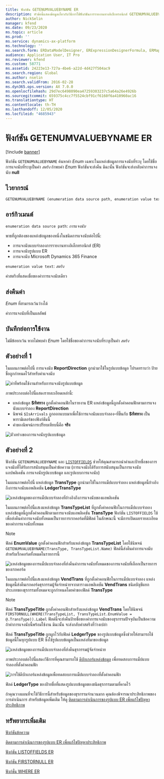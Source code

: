 ```yaml
---
title: ฟังก์ชัน GETENUMVALUEBYNAME ER
description: หัวข้อนี้แสดงข้อมูลเกี่ยวกับวิธีการใช้ฟังก์ชันการรายงานทางอิเล็กทรอนิกส์ GETENUMVALUEBYNAME (ER)
author: NickSelin
manager: kfend
ms.date: 09/23/2020
ms.topic: article
ms.prod: ''
ms.service: dynamics-ax-platform
ms.technology: ''
ms.search.form: ERDataModelDesigner, ERExpressionDesignerFormula, ERMappedFormatDesigner, ERModelMappingDesigner
audience: Application User, IT Pro
ms.reviewer: kfend
ms.custom: 58771
ms.assetid: 24223e13-727a-4be6-a22d-4d427f504ac9
ms.search.region: Global
ms.author: nselin
ms.search.validFrom: 2016-02-28
ms.dyn365.ops.version: AX 7.0.0
ms.openlocfilehash: 29d7ec6498090ea47259303237c5a64a26e4926b
ms.sourcegitcommit: 659375c4cc7f5524cbf91cf6160f6a410960ac16
ms.translationtype: HT
ms.contentlocale: th-TH
ms.lasthandoff: 12/05/2020
ms.locfileid: "4685943"
---
```

# <a name="getenumvaluebyname-er-function"></a>ฟังก์ชัน GETENUMVALUEBYNAME ER

[!include [banner](../includes/banner.md)]

ฟังก์ชัน `GETENUMVALUEBYNAME` ค้นหาค่า *Enum* เฉพาะในแหล่งข้อมูลการแจงนับที่ระบุ โดยใช้ชื่อการแจงนับที่ระบุเป็นค่า *สตริง* ถ้าพบค่า *Enum* ฟังก์ชันจะส่งคืน มิฉะนั้น ฟังก์ชันจะส่งกลับค่าการแจงนับ **null**

## <a name="syntax"></a>ไวยากรณ์

```vb
GETENUMVALUEBYNAME (enumeration data source path, enumeration value text)
```

## <a name="arguments"></a>อาร์กิวเมนต์

`enumeration data source path`: *การแจงนับ*

พาธที่ถูกต้องของแหล่งข้อมูลของหนึ่งในชนิดการแจงนับต่อไปนี้:

- การแจงนับแบบจำลองการรายงานทางอิเล็กทรอนิกส์ (ER)
- การแจงนับรูปแบบ ER
- การแจงนับ Microsoft Dynamics 365 Finance

`enumeration value text`: *สตริง*

ค่าสตริงที่แสดงชื่อของค่าการแจงนับเดียว

## <a name="return-values"></a>ส่งคืนค่า

*Enum* ที่สามารถเว้นว่างได้

ค่าการแจงนับที่เป็นผลลัพธ์

## <a name="usage-notes"></a>บันทึกย่อการใช้งาน

ไม่มีข้อยกเว้น หากไม่พบค่า *Enum* โดยใช้ชื่อของค่าการแจงนับที่ระบุเป็นค่า *สตริง*

## <a name="example-1"></a>ตัวอย่างที่ 1

ในแผนภาพต่อไปนี้ การแจงนับ **ReportDirection** ถูกนำมาใช้ในรูปแบบข้อมูล โปรดทราบว่า ป้ายชื่อถูกกำหนดไว้สำหรับค่าแจงนับ

![ค่าที่พร้อมใช้งานสำหรับการแจงนับรูปแบบข้อมูล](./media/ER-data-model-enumeration-values.PNG)

ภาพประกอบต่อไปนี้แสดงรายละเอียดเหล่านี้:

- แหล่งข้อมูล **$ทิศทาง** ถูกตั้งค่าคอนฟิกในรายงาน ER แหล่งข้อมูลนี้ถูกตั้งค่าคอนฟิกตามการแจงนับแบบจำลอง **ReportDirection**
- นิพจน์ `$IsArrivals` ถูกออกแบบมาเพื่อใช้การแจงนับแบบจำลอง–ที่ขึ้นกับ **$ทิศทาง** เป็นพารามิเตอร์ของฟังก์ชันนี้
- ค่าของนิพจน์การเปรียบเทียบนี้คือ **จริง**

![ตัวอย่างของการแจงนับรูปแบบข้อมูล](./media/ER-data-model-enumeration-usage.PNG)

## <a name="example-2"></a>ตัวอย่างที่ 2

ฟังก์ชัน `GETENUMVALUEBYNAME` และ [`LISTOFFIELDS`](er-functions-list-listoffields.md) ช่วยให้คุณสามารถนำค่าและป้ายชื่อของการแจงนับที่ได้รับการสนับสนุนเป็นค่าข้อความ (การแจงนับได้รับการสนับสนุนเป็นการแจงนับแอปพลิเคชัน การแจงนับรูปแบบข้อมูล และรูปแบบการแจงนับ)

ในแผนภาพต่อไปนี้ แหล่งข้อมูล **TransType** ถูกนำมาใช้ในการแม็ปแบบจำลอง แหล่งข้อมูลนี้อ้างอิงถึงการแจงนับแอพลิเคชัน **LedgerTransType**

![แหล่งข้อมูลของการแม็ปแบบจำลองที่อ้างอิงถึงการแจงนับของแอพลิเคชัน](./media/er-functions-text-getenumvaluebyname-example2-1.png)

ในแผนภาพต่อไปนี้แสเงแหล่งข้อมูล **TransTypeList** ที่ถูกตั้งค่าคอนฟิกในการแม็ปแบบจำลอง แหล่งข้อมูลนี้ถูกตั้งค่าคอนฟิกตามการแจงนับแอพลิเคชัน **TransType** ฟังก์ชัน `LISTOFFIELDS` ใช้เพื่อส่งคืนค่าการแจงนับทั้งหมดเป็นรายการเรกคอร์ดที่มีฟิลด์ ในลักษณะนี้ จะมีการเปิดเผยรายละเอียดของค่าการแจงนับทั้งหมด

> [!NOTE]
> ฟิลด์ **EnumValue** ถูกตั้งค่าคอนฟิกสำหรับแหล่งข้อมูล **TransTypeList** โดยใช้นิพจน์ `GETENUMVALUEBYNAME(TransType, TransTypeList.Name)` ฟิลด์นี้ส่งคืนค่าการแจงนับสำหรับเร็กคอร์ดทั้งหมดในรายการนี้

![แหล่งข้อมูลของการแม็ปแบบจำลองที่ส่งคืนค่าการแจงนับทั้งหมดของการแจงนับที่เลือกเป็นรายการของเรกคอร์ด](./media/er-functions-text-getenumvaluebyname-example2-2.png)

ในแผนภาพต่อไปนี้แสเงแหล่งข้อมูล **VendTrans** ที่ถูกตั้งค่าคอนฟิกในการแม็ปแบบจำลอง แหล่งข้อมูลนี้ส่งคืนเรกคอร์ดธุรกรรมผู้จัดจำหน่ายจากตารางแอพลิเคชัน **VendTrans** ชนิดบัญชีแยกประเภทของธุรกรรมทั้งหมดจะถูกกำหนดโดยค่าของฟิลด์ **TransType**

> [!NOTE]
> ฟิลด์ **TransTypeTitle** ถูกตั้งค่าคอนฟิกสำหรับแหล่งข้อมูล **VendTrans** โดยใช้นิพจน์ `FIRSTORNULL(WHERE(TransTypeList, TransTypeList.EnumValue = @.TransType)).Label` ฟิลด์นี้จะส่งคืนป้ายชื่อของค่าการแจงนับของธุรกรรมปัจจุบันเป็นข้อความ ถ้าค่าการแจงนับนี้พร้อมใช้งาน มิฉะนั้น จะส่งกลับค่าสตริงที่ว่างเปล่า
>
> ฟิลด์ **TransTypeTitle** ถูกผูกไว้กับฟิลด์ **LedgerType** ของรูปแบบข้อมูลซึ่งช่วยให้สามารถใช้ข้อมูลนี้ในทุกรูปแบบ ER ซึ่งใช้รูปแบบข้อมูลเป็นแหล่งที่มาของข้อมูล

![แหล่งข้อมูลของการแม็ปแบบจำลองที่ส่งคืนธุรกรรมผู้จัดจำหน่าย](./media/er-functions-text-getenumvaluebyname-example2-3.png)

ภาพประกอบต่อไปนี้แสดงวิธีการที่คุณสามารถใช้ [ดีบักเกอร์แหล่งข้อมูล](er-debug-data-sources.md) เพื่อทดสอบการแม็ปแบบจำลองที่ตั้งค่าคอนฟิก

![การใช้ดีบักเกอร์แหล่งข้อมูลเพื่อทดสอบการแม็ปแบบจำลองที่ตั้งค่าคอนฟิก](./media/er-functions-text-getenumvaluebyname-example2-4.gif)

ฟิลด์ **LedgerType** ของป้ายชื่อที่แสดงรูปแบบข้อมูลของชนิดธุรกรรมตามที่คาดไว้

ถ้าคุณวางแผนที่จะใช้วิธีการนี้สำหรับข้อมูลของธุรกรรมจำนวนมาก คุณต้องพิจารณาประสิทธิภาพของการดำเนินการ สำหรับข้อมูลเพิ่มเติม ให้ดู [ติดตามการดำเนินการของรูปแบบ ER เพื่อแก้ไขปัญหาประสิทธิภาพ](trace-execution-er-troubleshoot-perf.md)

## <a name="additional-resources"></a>ทรัพยากรเพิ่มเติม

[ฟังก์ชันข้อความ](er-functions-category-text.md)

[ติดตามการดำเนินการของรูปแบบ ER เพื่อแก้ไขปัญหาประสิทธิภาพ](trace-execution-er-troubleshoot-perf.md)

[ฟังก์ชัน LISTOFFIELDS ER](er-functions-list-listoffields.md)

[ฟังก์ชัน FIRSTORNULL ER](er-functions-list-firstornull.md)

[ฟังก์ชั่น WHERE ER](er-functions-list-where.md)
